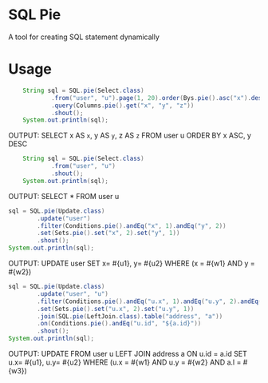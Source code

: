 # SQL Pie
A tool for creating SQL statement dynamically

# Usage
```JAVA
    String sql = SQL.pie(Select.class)
            .from("user", "u").page(1, 20).order(Bys.pie().asc("x").desc("y"))
            .query(Columns.pie().get("x", "y", "z"))
            .shout();
    System.out.println(sql);
``` 
OUTPUT: SELECT x AS `x`, y AS `y`, z AS `z` FROM user u ORDER BY x ASC, y DESC


```JAVA
    String sql = SQL.pie(Select.class)
            .from("user", "u")
            .shout();
    System.out.println(sql);
``` 
OUTPUT: SELECT * FROM user u

```JAVA
sql = SQL.pie(Update.class)
        .update("user")
        .filter(Conditions.pie().andEq("x", 1).andEq("y", 2))
        .set(Sets.pie().set("x", 2).set("y", 1))
        .shout();
System.out.println(sql);
``` 
OUTPUT: UPDATE user SET x= #{u1}, y= #{u2} WHERE (x = #{w1} AND y = #{w2})

```JAVA
sql = SQL.pie(Update.class)
        .update("user", "u")
        .filter(Conditions.pie().andEq("u.x", 1).andEq("u.y", 2).andEq("a.l", 3))
        .set(Sets.pie().set("u.x", 2).set("u.y", 1))
        .join(SQL.pie(LeftJoin.class).table("address", "a"))
        .on(Conditions.pie().andEq("u.id", "${a.id}"))
        .shout();
System.out.println(sql);
``` 
OUTPUT: UPDATE FROM user u LEFT JOIN address a ON u.id = a.id SET u.x= #{u1}, u.y= #{u2} WHERE (u.x = #{w1} AND u.y = #{w2} AND a.l = #{w3})